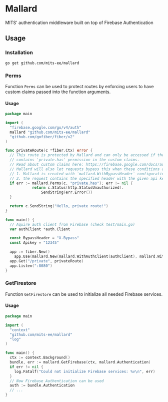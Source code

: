 # Mallard

MITS' authentication middleware built on top of Firebase Authentication

## Usage

### Installation

`go get github.com/mits-ee/mallard`

### Perms

Function `Perms` can be used to protect routes by enforcing users to have custom claims
passed into the function arguments.

#### Usage

```go
package main

import (
  "firebase.google.com/go/v4/auth"
  mallard "github.com/mits-ee/mallard"
  "github.com/gofiber/fiber/v2"
)

func privateRoute(c *fiber.Ctx) error {
  // This route is protected by Mallard and can only be accessed if the id token
  // contains 'private.has' permission in the custom claims.
  // Read about custom claims here: https://firebase.google.com/docs/auth/admin/custom-claims
  // Mallard will also let requests bypass this when these conditions are met
  // 1. Mallard is created with `mallard.WithBypassHeader` configuration option
  // 2. the request contains the specified header with the given api key
  if err := mallard.Perms(c, "private.has"); err != nil {
			return c.Status(http.StatusUnauthorized).
				SendString(err.Error())
  }

  return c.SendString("Hello, private route!")
}

func main() {
  // Aquire auth client from Firebase (check test/main.go)
  var authClient *auth.Client

  const BypassHeader = "X-Bypass"
  const Apikey = "12345"

  app := fiber.New()
	app.Use(mallard.New(mallard.WithAuthClient(authClient), mallard.WithBypassHeader(BypassHeader, Apikey)))
  app.Get("/private", privateRoute)
  app.Listen(":8080")
}
```

### GetFirestore

Function `GetFirestore` can be used to initialize all needed Firebase services.

#### Usage

```go
package main

import (
  "context"
  "github.com/mits-ee/mallard"
  "log"
)

func main() {
  ctx := context.Background()
  bundle, err := mallard.GetFirebase(ctx, mallard.Authentication)
  if err != nil {
    log.Fatalf("Could not initialize Firebase services: %v\n", err)
  }
  // Now Firebase Authentication can be used
  auth := bundle.Authentication
  // ...
}
```
